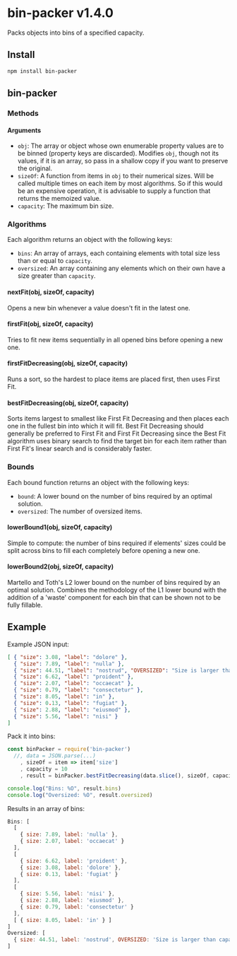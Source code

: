 # bin-packer v1.4.0

Packs objects into bins of a specified capacity.

## Install

```bash
npm install bin-packer
```

## bin-packer

### Methods

#### Arguments
- `obj`: The array or object whose own enumerable property values are to be binned (property keys are discarded). Modifies `obj`, though not its values, if it is an array, so pass in a shallow copy if you want to preserve the original.
- `sizeOf`: A function from items in `obj` to their numerical sizes. Will be called multiple times on each item by most algorithms. So if this would be an expensive operation, it is advisable to supply a function that returns the memoized value.
- `capacity`: The maximum bin size.

### Algorithms
Each algorithm returns an object with the following keys:
- `bins`: An array of arrays, each containing elements with total size less than or equal to `capacity`.
- `oversized`: An array containing any elements which on their own have a size greater than `capacity`.

#### nextFit(obj, sizeOf, capacity)
Opens a new bin whenever a value doesn't fit in the latest one.

#### firstFit(obj, sizeOf, capacity)
Tries to fit new items sequentially in all opened bins before opening a new one.

#### firstFitDecreasing(obj, sizeOf, capacity)
Runs a sort, so the hardest to place items are placed first, then uses First Fit.

#### bestFitDecreasing(obj, sizeOf, capacity)
Sorts items largest to smallest like First Fit Decreasing and then places each one in the fullest bin into which it will fit. Best Fit Decreasing should generally be preferred to First Fit and First Fit Decreasing since the Best Fit algorithm uses binary search to find the target bin for each item rather than First Fit's linear search and is considerably faster.

### Bounds
Each bound function returns an object with the following keys:
- `bound`: A lower bound on the number of bins required by an optimal solution.
- `oversized`: The number of oversized items.

#### lowerBound1(obj, sizeOf, capacity)
Simple to compute: the number of bins required if elements' sizes could be split across bins to fill each completely before opening a new one.

#### lowerBound2(obj, sizeOf, capacity)
Martello and Toth's L2 lower bound on the number of bins required by an optimal solution. Combines the methodology of the L1 lower bound with the addition of a 'waste' component for each bin that can be shown not to be fully fillable.

## Example
Example JSON input:
```json
[ { "size": 3.08, "label": "dolore" },
  { "size": 7.89, "label": "nulla" },
  { "size": 44.51, "label": "nostrud", "OVERSIZED": "Size is larger than capacity." },
  { "size": 6.62, "label": "proident" },
  { "size": 2.07, "label": "occaecat" },
  { "size": 0.79, "label": "consectetur" },
  { "size": 8.05, "label": "in" },
  { "size": 0.13, "label": "fugiat" },
  { "size": 2.88, "label": "eiusmod" },
  { "size": 5.56, "label": "nisi" }
]
```
Pack it into bins:
```js
const binPacker = require('bin-packer')
  //, data = JSON.parse(...)
    , sizeOf = item => item['size']
    , capacity = 10
    , result = binPacker.bestFitDecreasing(data.slice(), sizeOf, capacity)

console.log("Bins: %O", result.bins)
console.log("Oversized: %O", result.oversized)
```
Results in an array of bins:
```js
Bins: [
  [
    { size: 7.89, label: 'nulla' },
    { size: 2.07, label: 'occaecat' }
  ],
  [
    { size: 6.62, label: 'proident' },
    { size: 3.08, label: 'dolore' },
    { size: 0.13, label: 'fugiat' }
  ],
  [
    { size: 5.56, label: 'nisi' },
    { size: 2.88, label: 'eiusmod' },
    { size: 0.79, label: 'consectetur' }
  ],
  [ { size: 8.05, label: 'in' } ]
]
Oversized: [
  { size: 44.51, label: 'nostrud', OVERSIZED: 'Size is larger than capacity.' }
]
```
